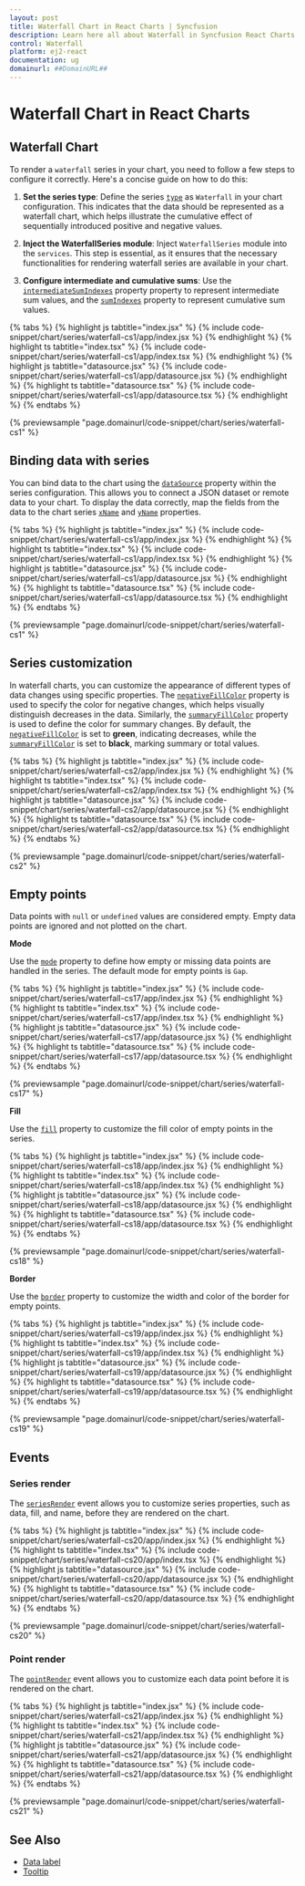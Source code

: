 ```yaml
---
layout: post
title: Waterfall Chart in React Charts | Syncfusion
description: Learn here all about Waterfall in Syncfusion React Charts component of Syncfusion Essential JS 2 and more.
control: Waterfall
platform: ej2-react
documentation: ug
domainurl: ##DomainURL##
---
```


# Waterfall Chart in React Charts

## Waterfall Chart

To render a `waterfall` series in your chart, you need to follow a few steps to configure it correctly. Here's a concise guide on how to do this:

1. **Set the series type**: Define the series [`type`](https://ej2.syncfusion.com/react/documentation/api/chart/seriesModel/#type) as `Waterfall` in your chart configuration. This indicates that the data should be represented as a waterfall chart, which helps illustrate the cumulative effect of sequentially introduced positive and negative values.

2. **Inject the WaterfallSeries module**: Inject `WaterfallSeries` module into the `services`. This step is essential, as it ensures that the necessary functionalities for rendering waterfall series are available in your chart.

3. **Configure intermediate and cumulative sums**: Use the [`intermediateSumIndexes`](https://ej2.syncfusion.com/react/documentation/api/chart/seriesModel/#intermediatesumindexes) property property to represent intermediate sum values, and the [`sumIndexes`](https://ej2.syncfusion.com/react/documentation/api/chart/seriesModel/#sumindexes) property to represent cumulative sum values.

{% tabs %}
{% highlight js tabtitle="index.jsx" %}
{% include code-snippet/chart/series/waterfall-cs1/app/index.jsx %}
{% endhighlight %}
{% highlight ts tabtitle="index.tsx" %}
{% include code-snippet/chart/series/waterfall-cs1/app/index.tsx %}
{% endhighlight %}
{% highlight js tabtitle="datasource.jsx" %}
{% include code-snippet/chart/series/waterfall-cs1/app/datasource.jsx %}
{% endhighlight %}
{% highlight ts tabtitle="datasource.tsx" %}
{% include code-snippet/chart/series/waterfall-cs1/app/datasource.tsx %}
{% endhighlight %}
{% endtabs %}

{% previewsample "page.domainurl/code-snippet/chart/series/waterfall-cs1" %}

## Binding data with series

You can bind data to the chart using the [`dataSource`](https://ej2.syncfusion.com/react/documentation/api/chart/seriesModel/#datasource) property within the series configuration. This allows you to connect a JSON dataset or remote data to your chart. To display the data correctly, map the fields from the data to the chart series [`xName`](https://ej2.syncfusion.com/react/documentation/api/chart/seriesModel/#xname) and [`yName`](https://ej2.syncfusion.com/react/documentation/api/chart/seriesModel/#yname) properties.

{% tabs %}
{% highlight js tabtitle="index.jsx" %}
{% include code-snippet/chart/series/waterfall-cs1/app/index.jsx %}
{% endhighlight %}
{% highlight ts tabtitle="index.tsx" %}
{% include code-snippet/chart/series/waterfall-cs1/app/index.tsx %}
{% endhighlight %}
{% highlight js tabtitle="datasource.jsx" %}
{% include code-snippet/chart/series/waterfall-cs1/app/datasource.jsx %}
{% endhighlight %}
{% highlight ts tabtitle="datasource.tsx" %}
{% include code-snippet/chart/series/waterfall-cs1/app/datasource.tsx %}
{% endhighlight %}
{% endtabs %}

{% previewsample "page.domainurl/code-snippet/chart/series/waterfall-cs1" %}

## Series customization

In waterfall charts, you can customize the appearance of different types of data changes using specific properties. The [`negativeFillColor`](https://ej2.syncfusion.com/react/documentation/api/chart/seriesModel/#negativefillcolor) property is used to specify the color for negative changes, which helps visually distinguish decreases in the data. Similarly, the [`summaryFillColor`](https://ej2.syncfusion.com/react/documentation/api/chart/seriesModel/#summaryfillcolor) property is used to define the color for summary changes. By default, the [`negativeFillColor`](https://ej2.syncfusion.com/react/documentation/api/chart/seriesModel/#negativefillcolor) is set to **green**, indicating decreases, while the [`summaryFillColor`](https://ej2.syncfusion.com/react/documentation/api/chart/seriesModel/#summaryfillcolor) is set to **black**, marking summary or total values.

{% tabs %}
{% highlight js tabtitle="index.jsx" %}
{% include code-snippet/chart/series/waterfall-cs2/app/index.jsx %}
{% endhighlight %}
{% highlight ts tabtitle="index.tsx" %}
{% include code-snippet/chart/series/waterfall-cs2/app/index.tsx %}
{% endhighlight %}
{% highlight js tabtitle="datasource.jsx" %}
{% include code-snippet/chart/series/waterfall-cs2/app/datasource.jsx %}
{% endhighlight %}
{% highlight ts tabtitle="datasource.tsx" %}
{% include code-snippet/chart/series/waterfall-cs2/app/datasource.tsx %}
{% endhighlight %}
{% endtabs %}

{% previewsample "page.domainurl/code-snippet/chart/series/waterfall-cs2" %}

## Empty points

Data points with `null` or `undefined` values are considered empty. Empty data points are ignored and not plotted on the chart.

**Mode**

Use the [`mode`](https://ej2.syncfusion.com/react/documentation/api/accumulation-chart/emptyPointSettingsModel/#mode) property to define how empty or missing data points are handled in the series. The default mode for empty points is `Gap`.

{% tabs %}
{% highlight js tabtitle="index.jsx" %}
{% include code-snippet/chart/series/waterfall-cs17/app/index.jsx %}
{% endhighlight %}
{% highlight ts tabtitle="index.tsx" %}
{% include code-snippet/chart/series/waterfall-cs17/app/index.tsx %}
{% endhighlight %}
{% highlight js tabtitle="datasource.jsx" %}
{% include code-snippet/chart/series/waterfall-cs17/app/datasource.jsx %}
{% endhighlight %}
{% highlight ts tabtitle="datasource.tsx" %}
{% include code-snippet/chart/series/waterfall-cs17/app/datasource.tsx %}
{% endhighlight %}
{% endtabs %}

{% previewsample "page.domainurl/code-snippet/chart/series/waterfall-cs17" %}

**Fill**

Use the [`fill`](https://ej2.syncfusion.com/react/documentation/api/accumulation-chart/emptyPointSettingsModel/#fill) property to customize the fill color of empty points in the series.

{% tabs %}
{% highlight js tabtitle="index.jsx" %}
{% include code-snippet/chart/series/waterfall-cs18/app/index.jsx %}
{% endhighlight %}
{% highlight ts tabtitle="index.tsx" %}
{% include code-snippet/chart/series/waterfall-cs18/app/index.tsx %}
{% endhighlight %}
{% highlight js tabtitle="datasource.jsx" %}
{% include code-snippet/chart/series/waterfall-cs18/app/datasource.jsx %}
{% endhighlight %}
{% highlight ts tabtitle="datasource.tsx" %}
{% include code-snippet/chart/series/waterfall-cs18/app/datasource.tsx %}
{% endhighlight %}
{% endtabs %}

{% previewsample "page.domainurl/code-snippet/chart/series/waterfall-cs18" %}

**Border**

Use the [`border`](https://ej2.syncfusion.com/react/documentation/api/accumulation-chart/emptyPointSettingsModel/#border) property to customize the width and color of the border for empty points.

{% tabs %}
{% highlight js tabtitle="index.jsx" %}
{% include code-snippet/chart/series/waterfall-cs19/app/index.jsx %}
{% endhighlight %}
{% highlight ts tabtitle="index.tsx" %}
{% include code-snippet/chart/series/waterfall-cs19/app/index.tsx %}
{% endhighlight %}
{% highlight js tabtitle="datasource.jsx" %}
{% include code-snippet/chart/series/waterfall-cs19/app/datasource.jsx %}
{% endhighlight %}
{% highlight ts tabtitle="datasource.tsx" %}
{% include code-snippet/chart/series/waterfall-cs19/app/datasource.tsx %}
{% endhighlight %}
{% endtabs %}

{% previewsample "page.domainurl/code-snippet/chart/series/waterfall-cs19" %}

## Events

### Series render

The [`seriesRender`](https://ej2.syncfusion.com/react/documentation/api/chart/iSeriesRenderEventArgs/) event allows you to customize series properties, such as data, fill, and name, before they are rendered on the chart.

{% tabs %}
{% highlight js tabtitle="index.jsx" %}
{% include code-snippet/chart/series/waterfall-cs20/app/index.jsx %}
{% endhighlight %}
{% highlight ts tabtitle="index.tsx" %}
{% include code-snippet/chart/series/waterfall-cs20/app/index.tsx %}
{% endhighlight %}
{% highlight js tabtitle="datasource.jsx" %}
{% include code-snippet/chart/series/waterfall-cs20/app/datasource.jsx %}
{% endhighlight %}
{% highlight ts tabtitle="datasource.tsx" %}
{% include code-snippet/chart/series/waterfall-cs20/app/datasource.tsx %}
{% endhighlight %}
{% endtabs %}

{% previewsample "page.domainurl/code-snippet/chart/series/waterfall-cs20" %}

### Point render

The [`pointRender`](https://ej2.syncfusion.com/react/documentation/api/chart/iPointRenderEventArgs/) event allows you to customize each data point before it is rendered on the chart.

{% tabs %}
{% highlight js tabtitle="index.jsx" %}
{% include code-snippet/chart/series/waterfall-cs21/app/index.jsx %}
{% endhighlight %}
{% highlight ts tabtitle="index.tsx" %}
{% include code-snippet/chart/series/waterfall-cs21/app/index.tsx %}
{% endhighlight %}
{% highlight js tabtitle="datasource.jsx" %}
{% include code-snippet/chart/series/waterfall-cs21/app/datasource.jsx %}
{% endhighlight %}
{% highlight ts tabtitle="datasource.tsx" %}
{% include code-snippet/chart/series/waterfall-cs21/app/datasource.tsx %}
{% endhighlight %}
{% endtabs %}

{% previewsample "page.domainurl/code-snippet/chart/series/waterfall-cs21" %}


## See Also

* [Data label](./data-labels/)
* [Tooltip](./tool-tip/)
